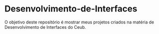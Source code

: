 # Desenvolvimento-de-Interfaces
O objetivo deste repositório é mostrar meus projetos criados na matéria de Desenvolvimento de Interfaces do Ceub.
